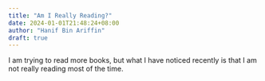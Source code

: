 ```yaml
---
title: "Am I Really Reading?"
date: 2024-01-01T21:48:24+08:00
author: "Hanif Bin Ariffin"
draft: true
---
```


I am trying to read more books, but what I have noticed recently is that I am not really reading most of the time.
